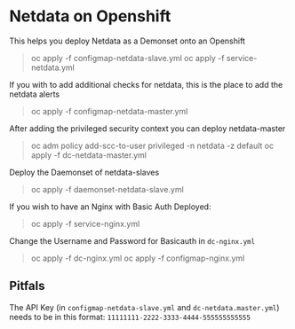 # Netdata on Openshift

This helps you deploy Netdata as a Demonset onto an Openshift

> oc apply -f configmap-netdata-slave.yml
> oc apply -f service-netdata.yml

If you with to add additional checks for netdata, this is the place to add the netdata alerts
> oc apply -f configmap-netdata-master.yml


After adding the privileged security context you can deploy netdata-master
> oc adm policy add-scc-to-user privileged -n netdata -z default
> oc apply -f dc-netdata-master.yml

Deploy the Daemonset of netdata-slaves
> oc apply -f daemonset-netdata-slave.yml

If you wish to have an Nginx with Basic Auth Deployed:
> oc apply -f service-nginx.yml

Change the Username and Password for Basicauth in `dc-nginx.yml`
> oc apply -f dc-nginx.yml
> oc apply -f configmap-nginx.yml


## Pitfals

The API Key (in `configmap-netdata-slave.yml` and `dc-netdata.master.yml`) needs to be in this format: `11111111-2222-3333-4444-555555555555`
